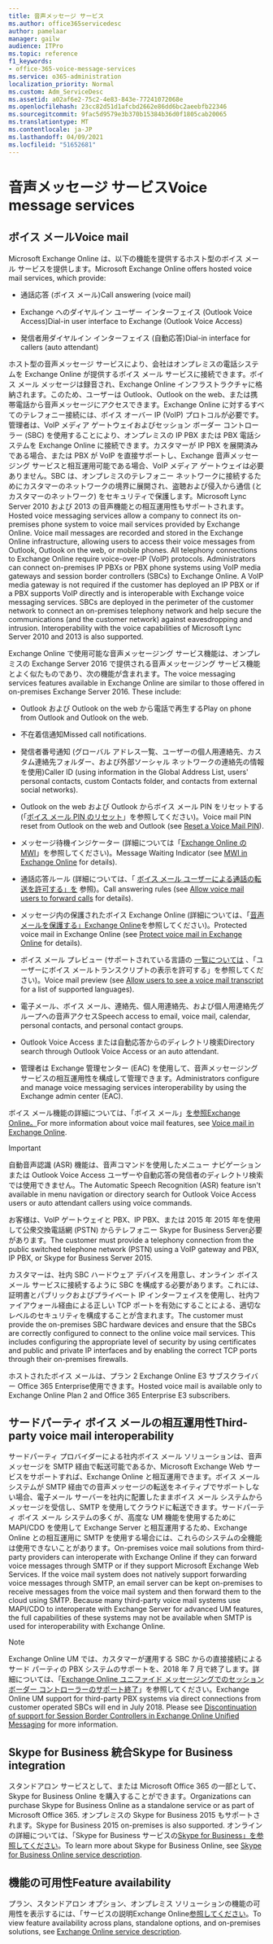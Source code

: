```yaml
---
title: 音声メッセージ サービス
ms.author: office365servicedesc
author: pamelaar
manager: gailw
audience: ITPro
ms.topic: reference
f1_keywords:
- office-365-voice-message-services
ms.service: o365-administration
localization_priority: Normal
ms.custom: Adm_ServiceDesc
ms.assetid: a02af6e2-75c2-4e83-843e-77241072068e
ms.openlocfilehash: 23cc82d51d1afcbd2662e86dd6bc2aeebfb22346
ms.sourcegitcommit: 9fac5d9579e3b370b15384b36d0f1805cab20065
ms.translationtype: MT
ms.contentlocale: ja-JP
ms.lasthandoff: 04/09/2021
ms.locfileid: "51652681"
---
```

# <a name="voice-message-services"></a><span data-ttu-id="24817-102">音声メッセージ サービス</span><span class="sxs-lookup"><span data-stu-id="24817-102">Voice message services</span></span>

## <a name="voice-mail"></a><span data-ttu-id="24817-103">ボイス メール</span><span class="sxs-lookup"><span data-stu-id="24817-103">Voice mail</span></span>

<span data-ttu-id="24817-104">Microsoft Exchange Online は、以下の機能を提供するホスト型のボイス メール サービスを提供します。</span><span class="sxs-lookup"><span data-stu-id="24817-104">Microsoft Exchange Online offers hosted voice mail services, which provide:</span></span>
  
- <span data-ttu-id="24817-105">通話応答 (ボイス メール)</span><span class="sxs-lookup"><span data-stu-id="24817-105">Call answering (voice mail)</span></span>
    
- <span data-ttu-id="24817-106">Exchange へのダイヤルイン ユーザー インターフェイス (Outlook Voice Access)</span><span class="sxs-lookup"><span data-stu-id="24817-106">Dial-in user interface to Exchange (Outlook Voice Access)</span></span>
    
- <span data-ttu-id="24817-107">発信者用ダイヤルイン インターフェイス (自動応答)</span><span class="sxs-lookup"><span data-stu-id="24817-107">Dial-in interface for callers (auto attendant)</span></span>
    
<span data-ttu-id="24817-p101">ホスト型の音声メッセージ サービスにより、会社はオンプレミスの電話システムを Exchange Online が提供するボイス メール サービスに接続できます。ボイス メール メッセージは録音され、Exchange Online インフラストラクチャに格納されます。このため、ユーザーは Outlook、Outlook on the web、または携帯電話から音声メッセージにアクセスできます。Exchange Online に対するすべてのテレフォニー接続には、ボイス オーバー IP (VoIP) プロトコルが必要です。管理者は、VoIP メディア ゲートウェイおよびセッション ボーダー コントローラー (SBC) を使用することにより、オンプレミスの IP PBX または PBX 電話システムを Exchange Online に接続できます。カスタマーが IP PBX を展開済みである場合、または PBX が VoIP を直接サポートし、Exchange 音声メッセージング サービスと相互運用可能である場合、VoIP メディア ゲートウェイは必要ありません。SBC は、オンプレミスのテレフォニー ネットワークに接続するためにカスタマーのネットワークの境界に展開され、盗聴および侵入から通信 (とカスタマーのネットワーク) をセキュリティで保護します。Microsoft Lync Server 2010 および 2013 の音声機能との相互運用性もサポートされます。</span><span class="sxs-lookup"><span data-stu-id="24817-p101">Hosted voice messaging services allow a company to connect its on-premises phone system to voice mail services provided by Exchange Online. Voice mail messages are recorded and stored in the Exchange Online infrastructure, allowing users to access their voice messages from Outlook, Outlook on the web, or mobile phones. All telephony connections to Exchange Online require voice-over-IP (VoIP) protocols. Administrators can connect on-premises IP PBXs or PBX phone systems using VoIP media gateways and session border controllers (SBCs) to Exchange Online. A VoIP media gateway is not required if the customer has deployed an IP PBX or if a PBX supports VoIP directly and is interoperable with Exchange voice messaging services. SBCs are deployed in the perimeter of the customer network to connect an on-premises telephony network and help secure the communications (and the customer network) against eavesdropping and intrusion. Interoperability with the voice capabilities of Microsoft Lync Server 2010 and 2013 is also supported.</span></span>
  
<span data-ttu-id="24817-p102">Exchange Online で使用可能な音声メッセージング サービス機能は、オンプレミスの Exchange Server 2016 で提供される音声メッセージング サービス機能とよく似たものであり、次の機能が含まれます。</span><span class="sxs-lookup"><span data-stu-id="24817-p102">The voice messaging services features available in Exchange Online are similar to those offered in on-premises Exchange Server 2016. These include:</span></span>
  
- <span data-ttu-id="24817-117">Outlook および Outlook on the web から電話で再生する</span><span class="sxs-lookup"><span data-stu-id="24817-117">Play on phone from Outlook and Outlook on the web.</span></span>
    
- <span data-ttu-id="24817-118">不在着信通知</span><span class="sxs-lookup"><span data-stu-id="24817-118">Missed call notifications.</span></span>
    
- <span data-ttu-id="24817-119">発信者番号通知 (グローバル アドレス一覧、ユーザーの個人用連絡先、カスタム連絡先フォルダー、および外部ソーシャル ネットワークの連絡先の情報を使用)</span><span class="sxs-lookup"><span data-stu-id="24817-119">Caller ID (using information in the Global Address List, users' personal contacts, custom Contacts folder, and contacts from external social networks).</span></span>
    
- <span data-ttu-id="24817-120">Outlook on the web および Outlook からボイス メール PIN をリセットする (「[ボイス メール PIN のリセット](/exchange/voice-mail-unified-messaging/set-outlook-voice-access-pin-security/reset-a-voice-mail-pin)」を参照してください)。</span><span class="sxs-lookup"><span data-stu-id="24817-120">Voice mail PIN reset from Outlook on the web and Outlook (see [Reset a Voice Mail PIN](/exchange/voice-mail-unified-messaging/set-outlook-voice-access-pin-security/reset-a-voice-mail-pin)).</span></span>
    
- <span data-ttu-id="24817-121">メッセージ待機インジケーター (詳細については「[Exchange Online の MWI](/exchange/voice-mail-unified-messaging/set-up-client-voice-mail-features/mwi-in-exchange-online)」を参照してください)。</span><span class="sxs-lookup"><span data-stu-id="24817-121">Message Waiting Indicator (see [MWI in Exchange Online](/exchange/voice-mail-unified-messaging/set-up-client-voice-mail-features/mwi-in-exchange-online) for details).</span></span> 
    
- <span data-ttu-id="24817-122">通話応答ルール (詳細については、「 [ボイス メール ユーザーによる通話の転送を許可する」を](/exchange/voice-mail-unified-messaging/set-up-client-voice-mail-features/allow-voice-mail-users-to-forward-calls) 参照)。</span><span class="sxs-lookup"><span data-stu-id="24817-122">Call answering rules (see [Allow voice mail users to forward calls](/exchange/voice-mail-unified-messaging/set-up-client-voice-mail-features/allow-voice-mail-users-to-forward-calls) for details).</span></span>
    
- <span data-ttu-id="24817-123">メッセージ内の保護されたボイス Exchange Online (詳細については、「[音声メールを保護する」Exchange Online](/exchange/voice-mail-unified-messaging/set-up-client-voice-mail-features/protect-voice-mail)を参照してください)。</span><span class="sxs-lookup"><span data-stu-id="24817-123">Protected voice mail in Exchange Online (see [Protect voice mail in Exchange Online](/exchange/voice-mail-unified-messaging/set-up-client-voice-mail-features/protect-voice-mail) for details).</span></span>
    
- <span data-ttu-id="24817-124">ボイス メール プレビュー (サポートされている言語の [一覧については](/exchange/voice-mail-unified-messaging/set-up-client-voice-mail-features/allow-users-to-see-a-voice-mail-transcript) 、「ユーザーにボイス メールトランスクリプトの表示を許可する」を参照してください)。</span><span class="sxs-lookup"><span data-stu-id="24817-124">Voice mail preview (see [Allow users to see a voice mail transcript](/exchange/voice-mail-unified-messaging/set-up-client-voice-mail-features/allow-users-to-see-a-voice-mail-transcript) for a list of supported languages).</span></span>
    
- <span data-ttu-id="24817-125">電子メール、ボイス メール、連絡先、個人用連絡先、および個人用連絡先グループへの音声アクセス</span><span class="sxs-lookup"><span data-stu-id="24817-125">Speech access to email, voice mail, calendar, personal contacts, and personal contact groups.</span></span>
    
- <span data-ttu-id="24817-126">Outlook Voice Access または自動応答からのディレクトリ検索</span><span class="sxs-lookup"><span data-stu-id="24817-126">Directory search through Outlook Voice Access or an auto attendant.</span></span>
    
- <span data-ttu-id="24817-127">管理者は Exchange 管理センター (EAC) を使用して、音声メッセージング サービスの相互運用性を構成して管理できます。</span><span class="sxs-lookup"><span data-stu-id="24817-127">Administrators configure and manage voice messaging services interoperability by using the Exchange admin center (EAC).</span></span>
    
<span data-ttu-id="24817-128">ボイス メール機能の詳細については、「ボイス メール」[を参照Exchange Online。](/exchange/voice-mail-unified-messaging/voice-mail-unified-messaging)</span><span class="sxs-lookup"><span data-stu-id="24817-128">For more information about voice mail features, see [Voice mail in Exchange Online](/exchange/voice-mail-unified-messaging/voice-mail-unified-messaging).</span></span>
  
> [!IMPORTANT]
> <span data-ttu-id="24817-129">自動音声認識 (ASR) 機能は、音声コマンドを使用したメニュー ナビゲーションまたは Outlook Voice Access ユーザーや自動応答の発信者のディレクトリ検索では使用できません。</span><span class="sxs-lookup"><span data-stu-id="24817-129">The Automatic Speech Recognition (ASR) feature isn't available in menu navigation or directory search for Outlook Voice Access users or auto attendant callers using voice commands.</span></span> 
>
> <span data-ttu-id="24817-130">お客様は、VoIP ゲートウェイと PBX、IP PBX、または 2015 年 2015 年を使用して公衆交換電話網 (PSTN) からテレフォニー Skype for Business Server必要があります。</span><span class="sxs-lookup"><span data-stu-id="24817-130">The customer must provide a telephony connection from the public switched telephone network (PSTN) using a VoIP gateway and PBX, IP PBX, or Skype for Business Server 2015.</span></span> 
>
> <span data-ttu-id="24817-p103">カスタマーは、社内 SBC ハードウェア デバイスを用意し、オンライン ボイス メール サービスに接続するように SBC を構成する必要があります。これには、証明書とパブリックおよびプライベート IP インターフェイスを使用し、社内ファイアウォール経由による正しい TCP ポートを有効にすることによる、適切なレベルのセキュリティを構成することが含まれます。</span><span class="sxs-lookup"><span data-stu-id="24817-p103">The customer must provide the on-premises SBC hardware devices and ensure that the SBCs are correctly configured to connect to the online voice mail services. This includes configuring the appropriate level of security by using certificates and public and private IP interfaces and by enabling the correct TCP ports through their on-premises firewalls.</span></span> 
>
> <span data-ttu-id="24817-133">ホストされたボイス メールは、プラン 2 Exchange Online E3 サブスクライバー Office 365 Enterprise使用できます。</span><span class="sxs-lookup"><span data-stu-id="24817-133">Hosted voice mail is available only to Exchange Online Plan 2 and Office 365 Enterprise E3 subscribers.</span></span> 
  
## <a name="third-party-voice-mail-interoperability"></a><span data-ttu-id="24817-134">サードパーティ ボイス メールの相互運用性</span><span class="sxs-lookup"><span data-stu-id="24817-134">Third-party voice mail interoperability</span></span>

<span data-ttu-id="24817-p104">サードパーティ プロバイダーによる社内ボイス メール ソリューションは、音声メッセージを SMTP 経由で転送可能であるか、Microsoft Exchange Web サービスをサポートすれば、Exchange Online と相互運用できます。ボイス メール システムが SMTP 経由での音声メッセージの転送をネイティブでサポートしない場合、電子メール サーバーを社内に配置したままボイス メール システムからメッセージを受信し、SMTP を使用してクラウドに転送できます。サードパーティ ボイス メール システムの多くが、高度な UM 機能を使用するために MAPI/CDO を使用して Exchange Server と相互運用するため、Exchange Online との相互運用に SMTP を使用する場合には、これらのシステムの全機能は使用できないことがあります。</span><span class="sxs-lookup"><span data-stu-id="24817-p104">On-premises voice mail solutions from third-party providers can interoperate with Exchange Online if they can forward voice messages through SMTP or if they support Microsoft Exchange Web Services. If the voice mail system does not natively support forwarding voice messages through SMTP, an email server can be kept on-premises to receive messages from the voice mail system and then forward them to the cloud using SMTP. Because many third-party voice mail systems use MAPI/CDO to interoperate with Exchange Server for advanced UM features, the full capabilities of these systems may not be available when SMTP is used for interoperability with Exchange Online.</span></span>
  
> [!NOTE]
> <span data-ttu-id="24817-p105">Exchange Online UM では、カスタマーが運用する SBC からの直接接続によるサード パーティの PBX システムのサポートを、2018 年 7 月で終了します。詳細については、「[Exchange Online ユニファイド メッセージングでのセッション ボーダー コントローラーのサポート終了](https://techcommunity.microsoft.com/t5/Exchange-Team-Blog/Discontinuation-of-support-for-Session-Border-Controllers-in/ba-p/607117)」を参照してください。</span><span class="sxs-lookup"><span data-stu-id="24817-p105">Exchange Online UM support for third-party PBX systems via direct connections from customer operated SBCs will end in July 2018. Please see [Discontinuation of support for Session Border Controllers in Exchange Online Unified Messaging](https://techcommunity.microsoft.com/t5/Exchange-Team-Blog/Discontinuation-of-support-for-Session-Border-Controllers-in/ba-p/607117) for more information.</span></span> 
  
## <a name="skype-for-business-integration"></a><span data-ttu-id="24817-140">Skype for Business 統合</span><span class="sxs-lookup"><span data-stu-id="24817-140">Skype for Business integration</span></span>

<span data-ttu-id="24817-141">スタンドアロン サービスとして、または Microsoft Office 365 の一部として、Skype for Business Online を購入することができます。</span><span class="sxs-lookup"><span data-stu-id="24817-141">Organizations can purchase Skype for Business Online as a standalone service or as part of Microsoft Office 365.</span></span> <span data-ttu-id="24817-142">オンプレミスの Skype for Business 2015 もサポートされます。</span><span class="sxs-lookup"><span data-stu-id="24817-142">Skype for Business 2015 on-premises is also supported.</span></span> <span data-ttu-id="24817-143">オンライン の詳細については、「Skype for Business サービスの[Skype for Business」を参照してください](../skype-for-business-online-service-description/skype-for-business-online-service-description.md)。</span><span class="sxs-lookup"><span data-stu-id="24817-143">To learn more about Skype for Business Online, see [Skype for Business Online service description](../skype-for-business-online-service-description/skype-for-business-online-service-description.md).</span></span>
  
## <a name="feature-availability"></a><span data-ttu-id="24817-144">機能の可用性</span><span class="sxs-lookup"><span data-stu-id="24817-144">Feature availability</span></span>

<span data-ttu-id="24817-145">プラン、スタンドアロン オプション、オンプレミス ソリューションの機能の可用性を表示するには、「サービスの説明Exchange Online[参照してください](exchange-online-service-description.md)。</span><span class="sxs-lookup"><span data-stu-id="24817-145">To view feature availability across plans, standalone options, and on-premises solutions, see [Exchange Online service description](exchange-online-service-description.md).</span></span>
